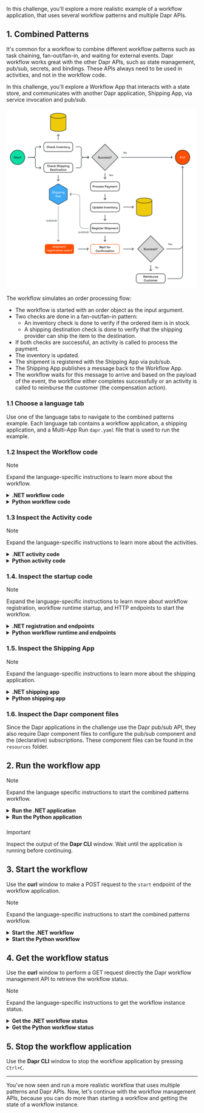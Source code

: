In this challenge, you'll explore a more realistic example of a workflow application, that uses several workflow patterns and multiple Dapr APIs.

## 1. Combined Patterns

It's common for a workflow to combine different workflow patterns such as task chaining, fan-out/fan-in, and waiting for external events. Dapr workflow works great with the other Dapr APIs, such as state management, pub/sub, secrets, and bindings. These APIs always need to be used in activities, and not in the workflow code.

In this challenge, you'll explore a Workflow App that interacts with a state store, and communicates with another Dapr application, Shipping App, via service invocation and pub/sub.

![Combined patterns](https://github.com/diagrid-labs/dapr-university-instruqt/blob/main/dapr-workflow/9-combined-patterns/images/dapr-uni-wf-combined-patterns-demo-v1.png?raw=true)

The workflow simulates an order processing flow:

- The workflow is started with an order object as the input argument.
- Two checks are done in a fan-out/fan-in pattern:
  - An inventory check is done to verify if the ordered item is in stock.
  - A shipping destination check is done to verify that the shipping provider can ship the item to the destination.
- If both checks are successful, an activity is called to process the payment.
- The inventory is updated.
- The shipment is registered with the Shipping App via pub/sub.
- The Shipping App publishes a message back to the Workflow App.
- The workflow waits for this message to arrive and based on the payload of the event, the workflow either completes successfully or an activity is called to reimburse the customer (the compensation action).

### 1.1 Choose a language tab

Use one of the language tabs to navigate to the combined patterns example. Each language tab contains a workflow application, a shipping application, and a Multi-App Run `dapr.yaml` file that is used to run the example.

### 1.2 Inspect the Workflow code

> [!NOTE]
> Expand the language-specific instructions to learn more about the workflow.

<details>
   <summary><b>.NET workflow code</b></summary>

Open the `OrderWorkflow.cs` file located in the `WorkflowApp` folder. This file contains the workflow code.

</details>

<details>
   <summary><b>Python workflow code</b></summary>

Open the `order_workflow.py` file located in the `workflow_app` folder. This file contains the workflow code.

</details>

### 1.3 Inspect the Activity code

> [!NOTE]
> Expand the language-specific instructions to learn more about the activities.

<details>
   <summary><b>.NET activity code</b></summary>

The activity definitions are located in the `WorkflowApp/Activities` folder. The activities are:

- `CheckInventory`: checks if the item is in stock. This activity uses the Dapr state management API to check the inventory.
- `CheckShippingDestination`: checks if the item can be shipped to the destination. This activity uses the Dapr service invocation API to call the `checkDestination` method on the Shipping App.
- `ProcessPayment`: simulates a payment process. This activity only logs the input and returns a success message.
- `UpdateInventory`: updates the inventory. This activity uses the Dapr state management API to update inventory.
- `RegisterShipment`: registers the shipment with the Shipping App. This activity uses the Dapr pub/sub API to publish a message to the `shipment-registration-events` topic.
- `ReimburseCustomer`: simulates a reimbursement for the customer. This activity only logs the input and returns a success message.

</details>

<details>
   <summary><b>Python activity code</b></summary>

The activity definitions are located in the `order_workflow.py` file below the workflow definition. The activities are:

- `check_inventory`: checks if the item is in stock. This activity uses the Dapr state management API to check the inventory.
- `check_shipping_destination`: checks if the item can be shipped to the destination. This activity uses the Dapr service invocation API to call the `checkDestination` method on the Shipping App.
- `process_payment`: simulates a payment process. This activity only logs the input and returns a success message.
- `update_inventory`: updates the inventory. This activity uses the Dapr state management API to update inventory.
- `register_shipment`: registers the shipment with the Shipping App. This activity uses the Dapr pub/sub API to publish a message to the `shipment-registration-events` topic.
- `reimburse_customer`: simulates a reimbursement for the customer. This activity only logs the input and returns a success message.

</details>

### 1.4. Inspect the startup code

> [!NOTE]
> Expand the language-specific instructions to learn more about workflow registration, workflow runtime startup, and HTTP endpoints to start the workflow.

<details>
   <summary><b>.NET registration and endpoints</b></summary>

Locate the `Program.cs` file in the `WorkflowApp` folder. This file contains the code to register the workflows and activities using the `AddDaprWorkflow()` extension method.

Th WorkflowApp has the following HTTP endpoints:

- `start`, a POST endpoint that is used to start the workflow, and accepts an `Order` as the input.
- `shipmentRegistered`, a POST endpoint that is used to receive the shipment registration event from the Shipping App sent via pub/sub messaging. This endpoint uses the `DaprWorkflowClient` to raise an external event to the workflow instance with the shipment registration status.

</details>

<details>
   <summary><b>Python workflow runtime and endpoints</b></summary>

Locate the `app.py` file in the `workflow_app` folder. This file contains the code to start the workflow runtime and two HTTP endpoints:

- `start`, a POST endpoint that is used to start the workflow, and accepts an `Order` as the input.
- `shipmentRegistered`, a POST endpoint that is used to receive the shipment registration event from the Shipping App sent via pub/sub messaging. This endpoint uses the `DaprWorkflowClient` to raise an external event to the workflow instance with the shipment registration status.

</details>

### 1.5. Inspect the Shipping App

> [!NOTE]
> Expand the language-specific instructions to learn more about the shipping application.

<details>
   <summary><b>.NET shipping app</b></summary>

Locate the `Program.cs` file in the `ShippingApp` folder. This file contains the following HTTP endpoints:

- `checkDestination`, a POST endpoint that that simulates a check if the shipper can ship to the destination. This endpoint is called by the `CheckShippingDestination` activity via service invocation. This method always returns a success message.
- `registerShipment`, a POST endpoint that is used to simulate the registration of a new shipment. This endpoint is handling messages for the subscription of the `shipment-registration-events` topic (published by the WorkflowApp). The method publishes a success status message to the `shipment-registration-confirmed-events` topic as long the order ID is not empty. This is because the order ID is used as the workflow instance ID, and the subscriber to this topic (`shipmentRegistered` method in the WorkflowApp) needs the workflow instance ID to raise an event to that workflow instance.

</details>

<details>
   <summary><b>Python shipping app</b></summary>

Locate the `app.py` file in the `shipping_app` folder. This file contains the following HTTP endpoints:

- `checkDestination`, a POST endpoint that that simulates a check if the shipper can ship to the destination. This endpoint is called by the `check_shipping_destination` activity via service invocation. This method always returns a success message.
- `registerShipment`, a POST endpoint that is used to simulate the registration of a new shipment. This endpoint is handling messages for the subscription of the `shipment-registration-events` topic (published by the WorkflowApp). The method publishes a success status message to the `shipment-registration-confirmed-events` topic. The order ID is used as the workflow instance ID, and the subscriber to this topic (`shipmentRegistered` method in the WorkflowApp) needs the workflow instance ID to raise an event to that workflow instance.

</details>

### 1.6. Inspect the Dapr component files

Since the Dapr applications in the challenge use the Dapr pub/sub API, they also require Dapr component files to configure the pub/sub component and the (declarative) subscriptions. These component files can be found in the `resources` folder.

## 2. Run the workflow app

> [!NOTE]
> Expand the language specific instructions to start the combined patterns workflow.

<details>
   <summary><b>Run the .NET application</b></summary>

Use the **Dapr CLI** window to run the commands.

Navigate to the *csharp/combined-patterns* folder:

```bash,run
cd csharp/combined-patterns
```

Install the dependencies and build the projects:

```bash,run
dotnet build ShippingApp
dotnet build WorkflowApp
```

Run the applications using the Dapr CLI:

```bash,run
dapr run -f .
```

</details>

<details>
   <summary><b>Run the Python application</b></summary>

Use the **Dapr CLI** window to run the commands.

Navigate to the *python/combined-patterns* folder:

```bash,run
cd python/combined-patterns
```

Create a virtual environment and activate it:

```bash,run
python3 -m venv venv
source venv/bin/activate
```

Install the dependencies for the workflow_app:

```bash,run
cd workflow_app
pip3 install -r requirements.txt
cd ..
```

Install the dependencies for the shipping_app:

```bash,run
cd shipping_app
pip3 install -r requirements.txt
cd ..
```

Run the applications using the Dapr CLI:

```bash,run
dapr run -f .
```

</details>

###

> [!IMPORTANT]
> Inspect the output of the **Dapr CLI** window. Wait until the application is running before continuing.

## 3. Start the workflow

Use the **curl** window to make a POST request to the `start` endpoint of the workflow application.

> [!NOTE]
> Expand the language-specific instructions to start the combined patterns workflow.

<details>
   <summary><b>Start the .NET workflow</b></summary>

In the **curl** window, run the following command to start the workflow:

```curl,run
curl -i --request POST \
   --url http://localhost:5260/start \
   --header 'content-type: application/json' \
   --data '{"id": "b0d38481-5547-411e-ae7b-255761cce17a","orderItem" : {"productId": "RBD001","productName": "Rubber Duck","quantity": 10,"totalPrice": 15.00},"customerInfo" : {"id" : "Customer1","country" : "The Netherlands"}}'
```

Expected output:

```text
HTTP/1.1 202 Accepted
Content-Length: 0
Date: Wed, 23 Apr 2025 12:08:02 GMT
Server: Kestrel
Location: b0d38481-5547-411e-ae7b-255761cce17a
```

The **Dapr CLI** window should contain these application log statements:

```text,nocopy
== APP - order-workflow == CheckInventory: Received input: OrderItem { ProductId = RBD001, ProductName = Rubber Duck, Quantity = 10, TotalPrice = 15.00 }.
== APP - order-workflow == CheckShippingDestination: Received input: Order { Id = 06d49c54-bf65-427b-90d1-730987e96e61, OrderItem = OrderItem { ProductId = RBD001, ProductName = Rubber Duck, Quantity = 10, TotalPrice = 15.00 }, CustomerInfo = CustomerInfo { Id = Customer1, Country = The Netherlands } }.
== APP - shipping == checkDestination: Received input: Order { Id = 06d49c54-bf65-427b-90d1-730987e96e61, OrderItem = OrderItem { ProductId = RBD001, ProductName = Rubber Duck, Quantity = 10, TotalPrice = 15.00 }, CustomerInfo = CustomerInfo { Id = Customer1, Country = The Netherlands } }.
== APP - order-workflow == ProcessPayment: Received input: Order { Id = 06d49c54-bf65-427b-90d1-730987e96e61, OrderItem = OrderItem { ProductId = RBD001, ProductName = Rubber Duck, Quantity = 10, TotalPrice = 15.00 }, CustomerInfo = CustomerInfo { Id = Customer1, Country = The Netherlands } }.
== APP - order-workflow == UpdateInventory: Received input: OrderItem { ProductId = RBD001, ProductName = Rubber Duck, Quantity = 10, TotalPrice = 15.00 }.
== APP - order-workflow == RegisterShipment: Received input: Order { Id = 06d49c54-bf65-427b-90d1-730987e96e61, OrderItem = OrderItem { ProductId = RBD001, ProductName = Rubber Duck, Quantity = 10, TotalPrice = 15.00 }, CustomerInfo = CustomerInfo { Id = Customer1, Country = The Netherlands } }.
== APP - shipping == registerShipment: Received input: Order { Id = 06d49c54-bf65-427b-90d1-730987e96e61, OrderItem = OrderItem { ProductId = RBD001, ProductName = Rubber Duck, Quantity = 10, TotalPrice = 15.00 }, CustomerInfo = CustomerInfo { Id = Customer1, Country = The Netherlands } }.
== APP - order-workflow == Shipment registered for order ShipmentRegistrationStatus { OrderId = 06d49c54-bf65-427b-90d1-730987e96e61, IsSuccess = True, Message = }
```

</details>

<details>
   <summary><b>Start the Python workflow</b></summary>

In the **curl** window, run the following command to start the workflow:

```curl,run
curl -i --request POST \
   --url http://localhost:5260/start \
   --header 'content-type: application/json' \
   --data '{"id": "b0d38481-5547-411e-ae7b-255761cce17a","order_item" : {"product_id": "RBD001","product_name": "Rubber Duck","quantity": 10,"total_price": 15.00},"customer_info" : {"id" : "Customer1","country" : "The Netherlands"}}'
```

Expected output:

```text
HTTP/1.1 202 Accepted
date: Tue, 20 May 2025 11:00:06 GMT
server: uvicorn
content-length: 54
content-type: application/json

{"instance_id":"b0d38481-5547-411e-ae7b-255761cce17a"}
```

The **Dapr CLI** window should contain these application log statements:

```text,nocopy
== APP - order-workflow == order_workflow: Received order id: b0d38481-5547-411e-ae7b-255761cce17a.
== APP - order-workflow == check_inventory: Received input: product_id='RBD001' product_name='Rubber Duck' quantity=10 total_price=15.0.
== APP - order-workflow == check_shipping_destination: Received input: id='Customer1' country='The Netherlands'.
== APP - order-workflow == get_inventory_item: product_id='RBD001' product_name='Rubber Duck' quantity=50
== APP - shipping == checkDestination: Received input: id='Customer1' country='The Netherlands'.
== APP - order-workflow == process_payment: Received input: id='b0d38481-5547-411e-ae7b-255761cce17a' order_item=OrderItem(product_id='RBD001', product_name='Rubber Duck', quantity=10, total_price=15.0) customer_info=CustomerInfo(id='Customer1', country='The Netherlands').
== APP - order-workflow == order_workflow: Payment result: is_success=True.
== APP - order-workflow == update_inventory: Received input: product_id='RBD001' product_name='Rubber Duck' quantity=10 total_price=15.0.
== APP - order-workflow == get_inventory_item: product_id='RBD001' product_name='Rubber Duck' quantity=50
== APP - order-workflow == register_shipment: Received input: id='b0d38481-5547-411e-ae7b-255761cce17a' order_item=OrderItem(product_id='RBD001', product_name='Rubber Duck', quantity=10, total_price=15.0) customer_info=CustomerInfo(id='Customer1', country='The Netherlands').
== APP - shipping == registerShipment: Received input: id='b0d38481-5547-411e-ae7b-255761cce17a' order_item=OrderItem(product_id='RBD001', product_name='Rubber Duck', quantity=10, total_price=15.0) customer_info=CustomerInfo(id='Customer1', country='The Netherlands').
== APP - order-workflow == shipmentRegistered: Received input: order_id='b0d38481-5547-411e-ae7b-255761cce17a' is_success=True message=None.
== APP - order-workflow == 2025-05-20 11:00:07.533 durabletask-client INFO: Raising event 'shipment-registered-events' for instance 'b0d38481-5547-411e-ae7b-255761cce17a'.
== APP - order-workflow == 2025-05-20 11:00:07.541 durabletask-worker INFO: b0d38481-5547-411e-ae7b-255761cce17a Event raised: shipment-registered-events
== APP - order-workflow == 2025-05-20 11:00:07.541 durabletask-worker INFO: b0d38481-5547-411e-ae7b-255761cce17a: Orchestration completed with status: COMPLETED
```

</details>

## 4. Get the workflow status

Use the **curl** window to perform a GET request directly the Dapr workflow management API to retrieve the workflow status.

> [!NOTE]
> Expand the language-specific instructions to get the workflow instance status.

<details>
   <summary><b>Get the .NET workflow status</b></summary>

Use the **curl** window to make a GET request to get the status of a workflow instance:

```curl,run
curl --request GET --url http://localhost:3560/v1.0/workflows/dapr/b0d38481-5547-411e-ae7b-255761cce17a
```

Expected output:

```json,nocopy
{
   "instanceID":"b0d38481-5547-411e-ae7b-255761cce17a",
   "workflowName":"OrderWorkflow",
   "createdAt":"2025-04-23T12:08:02.625836530Z",
   "lastUpdatedAt":"2025-04-23T12:08:03.149685594Z",
   "runtimeStatus":"COMPLETED",
   "properties":{
      "dapr.workflow.input":"{\"Id\":\"b0d38481-5547-411e-ae7b-255761cce17a\",\"OrderItem\":{\"ProductId\":\"RBD001\",\"ProductName\":\"Rubber Duck\",\"Quantity\":10,\"TotalPrice\":15.00},\"CustomerInfo\":{\"Id\":\"Customer1\",\"Country\":\"The Netherlands\"}}",
      "dapr.workflow.output":"{\"IsSuccess\":true,\"Message\":\"Order b0d38481-5547-411e-ae7b-255761cce17a processed successfully.\"}"
   }
}
```

</details>

<details>
   <summary><b>Get the Python workflow status</b></summary>

Use the **curl** window to make a GET request to get the status of a workflow instance:

```curl,run
curl --request GET --url http://localhost:3560/v1.0/workflows/dapr/b0d38481-5547-411e-ae7b-255761cce17a
```

Expected output:

```json,nocopy
{
   "instanceID":"b0d38481-5547-411e-ae7b-255761cce17a",
   "workflowName":"order_workflow",
   "createdAt":"2025-04-23T12:08:02.625836530Z",
   "lastUpdatedAt":"2025-04-23T12:08:03.149685594Z",
   "runtimeStatus":"COMPLETED",
   "properties":{
      "dapr.workflow.input":"{\"id\": \"b0d38481-5547-411e-ae7b-255761cce17a\", \"order_item\": {\"product_id\": \"RBD001\", \"product_name\": \"Rubber Duck\", \"quantity\": 10, \"total_price\": 15.0}, \"customer_info\": {\"id\": \"Customer1\", \"country\": \"The Netherlands\"}}",
      "dapr.workflow.output":"{\"is_success\": true, \"message\": \"Order b0d38481-5547-411e-ae7b-255761cce17a processed successfully.\"}"
   }
}
```

</details>

## 5. Stop the workflow application

Use the **Dapr CLI** window to stop the workflow application by pressing `Ctrl+C`.

---

You've now seen and run a more realistic workflow that uses multiple patterns and Dapr APIs. Now, let's continue with the workflow management APIs, because you can do more than starting a workflow and getting the state of a workflow instance.
